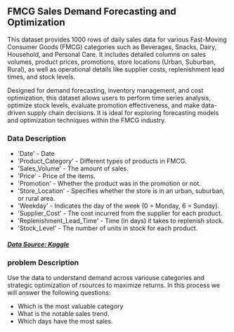 FMCG Sales Demand Forecasting and Optimization
---------------------------------------------------------------------
This dataset provides 1000 rows of daily sales data for various Fast-Moving Consumer Goods (FMCG) categories such as Beverages, Snacks, Dairy, Household, and Personal Care. It includes detailed columns on sales volumes, product prices, promotions, store locations (Urban, Suburban, Rural), as well as operational details like supplier costs, replenishment lead times, and stock levels.

Designed for demand forecasting, inventory management, and cost optimization, this dataset allows users to perform time series analysis, optimize stock levels, evaluate promotion effectiveness, and make data-driven supply chain decisions. It is ideal for exploring forecasting models and optimization techniques within the FMCG industry.

### Data Description
* 'Date' - Date
* 'Product_Category' - Different types of products in FMCG. 
* 'Sales_Volume' - The amount of sales.
* 'Price' - Price of the items.
* 'Promotion' - Whether the product was in the promotion or not.
* 'Store_Location' - Specifies whether the store is in an urban, suburban, or rural area.
* 'Weekday' - Indicates the day of the week (0 = Monday, 6 = Sunday).
* 'Supplier_Cost' - The cost incurred from the supplier for each product.
* 'Replenishment_Lead_Time' - Time (in days) it takes to replenish stock.
* 'Stock_Level' - The number of units in stock for each product.

##### [Data Source: Kaggle]( https://www.kaggle.com/datasets/krishanukalita/fmcg-sales-demand-forecasting-and-optimization/data)

### problem Description
Use the data to understand demand across variouse categories and strategic optimization of rsources to  maximize returns. 
In this process we will answer the following questions:
- Which is the most valuable category
- What is the notable sales trend.
- Which days have the most sales.

